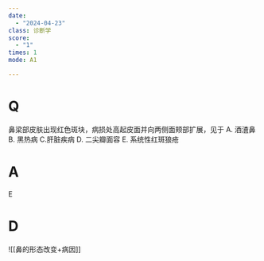 ```yaml
---
date:
  - "2024-04-23"
class: 诊断学
score:
  - "1"
times: 1
mode: A1

--- 
```



# Q
鼻梁部皮肤出现红色斑块，病损处高起皮面并向两侧面颊部扩展，见于
A. 酒渣鼻 
B. 黑热病 
C.肝脏疾病
D. 二尖瓣面容 
E. 系统性红斑狼疮

# A

E



# D
![[鼻的形态改变+病因]]